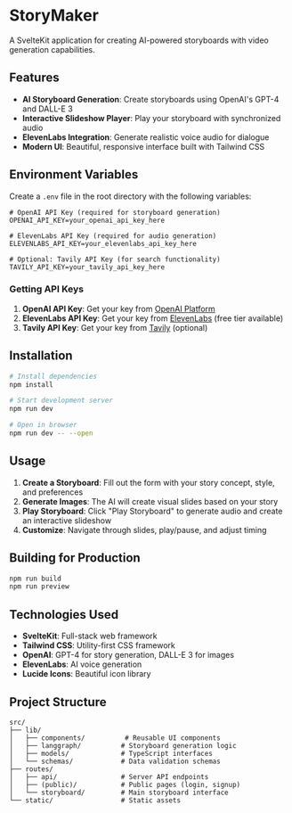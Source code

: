 # StoryMaker

A SvelteKit application for creating AI-powered storyboards with video generation capabilities.

## Features

- **AI Storyboard Generation**: Create storyboards using OpenAI's GPT-4 and DALL-E 3
- **Interactive Slideshow Player**: Play your storyboard with synchronized audio
- **ElevenLabs Integration**: Generate realistic voice audio for dialogue
- **Modern UI**: Beautiful, responsive interface built with Tailwind CSS

## Environment Variables

Create a `.env` file in the root directory with the following variables:

```env
# OpenAI API Key (required for storyboard generation)
OPENAI_API_KEY=your_openai_api_key_here

# ElevenLabs API Key (required for audio generation)
ELEVENLABS_API_KEY=your_elevenlabs_api_key_here

# Optional: Tavily API Key (for search functionality)
TAVILY_API_KEY=your_tavily_api_key_here
```

### Getting API Keys

1. **OpenAI API Key**: Get your key from [OpenAI Platform](https://platform.openai.com/api-keys)
2. **ElevenLabs API Key**: Get your key from [ElevenLabs](https://elevenlabs.io/) (free tier available)
3. **Tavily API Key**: Get your key from [Tavily](https://tavily.com/) (optional)

## Installation

```bash
# Install dependencies
npm install

# Start development server
npm run dev

# Open in browser
npm run dev -- --open
```

## Usage

1. **Create a Storyboard**: Fill out the form with your story concept, style, and preferences
2. **Generate Images**: The AI will create visual slides based on your story
3. **Play Storyboard**: Click "Play Storyboard" to generate audio and create an interactive slideshow
4. **Customize**: Navigate through slides, play/pause, and adjust timing

## Building for Production

```bash
npm run build
npm run preview
```

## Technologies Used

- **SvelteKit**: Full-stack web framework
- **Tailwind CSS**: Utility-first CSS framework
- **OpenAI**: GPT-4 for story generation, DALL-E 3 for images
- **ElevenLabs**: AI voice generation
- **Lucide Icons**: Beautiful icon library

## Project Structure

```
src/
├── lib/
│   ├── components/          # Reusable UI components
│   ├── langgraph/          # Storyboard generation logic
│   ├── models/             # TypeScript interfaces
│   └── schemas/            # Data validation schemas
├── routes/
│   ├── api/                # Server API endpoints
│   ├── (public)/           # Public pages (login, signup)
│   └── storyboard/         # Main storyboard interface
└── static/                 # Static assets
```
